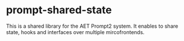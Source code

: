 # prompt-shared-state
This is a shared library for the AET Prompt2 system. 
It enables to share state, hooks and interfaces over multiple mircofrontends. 

